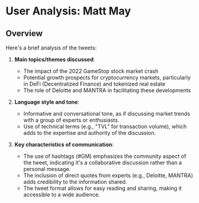 # User Analysis: Matt May

## Overview

Here's a brief analysis of the tweets:

1. **Main topics/themes discussed**: 
   - The impact of the 2022 GameStop stock market crash
   - Potential growth prospects for cryptocurrency markets, particularly in DeFi (Decentralized Finance) and tokenized real estate
   - The role of Deloitte and MANTRA in facilitating these developments

2. **Language style and tone**: 
   - Informative and conversational tone, as if discussing market trends with a group of experts or enthusiasts.
   - Use of technical terms (e.g., "TVL" for transaction volume), which adds to the expertise and authority of the discussion.

3. **Key characteristics of communication**:
   - The use of hashtags (#GM) emphasizes the community aspect of the tweet, indicating it's a collaborative discussion rather than a personal message.
   - The inclusion of direct quotes from experts (e.g., Deloitte, MANTRA) adds credibility to the information shared.
   - The tweet format allows for easy reading and sharing, making it accessible to a wide audience.